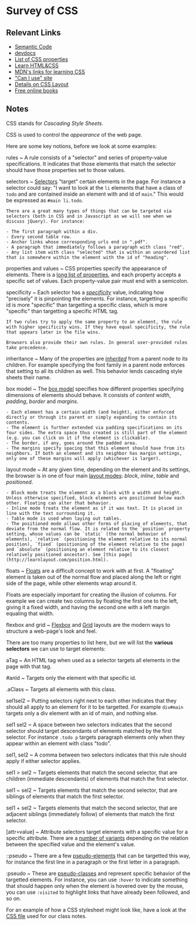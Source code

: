 # Survey of CSS

## Relevant Links

- [Semantic Code](https://boagworld.com/dev/semantic-code-what-why-how/)
- [devdocs](http://devdocs.io/)
- [List of CSS properties](https://developer.mozilla.org/en-US/docs/Web/CSS/Reference)
- [Learn HTML&CSS](http://learn.shayhowe.com/html-css/)
- [MDN's links for learning CSS](https://developer.mozilla.org/en-US/learn/css)
- ["Can I use" site](http://caniuse.com/)
- [Details on CSS Layout](https://developer.mozilla.org/en-US/docs/Learn/CSS/CSS_layout)
- [Free online books](https://github.com/vhf/free-programming-books/blob/master/free-programming-books.md#html--css)

## Notes

CSS stands for *Cascading Style Sheets*.

CSS is used to control the *appearance* of the web page.

Here are some key notions, before we look at some examples:

rules
  ~ A rule consists of a "selector" and series of property-value specifications. It indicates that those elements that match the selector should have those properties set to those values.

selectors
  ~ [Selectors](https://developer.mozilla.org/en-US/docs/Web/CSS/Reference#Selectors) "target" certain elements in the page. For instance a selector could say: "I want to look at the `li` elements that have a class of `todo` and are contained inside an element with and id of `main`." This would be expressed as `#main li.todo`.

    There are a great many types of things that can be targeted via selectors (both in CSS and in Javascript as we will see when we discuss jQuery). For instance:

    - The first paragraph within a div.
    - Every second table row.
    - Anchor links whose corresponding urls end in ".pdf".
    - A paragraph that immediately follows a paragraph with class "red".
    - Any list item with class "selected" that is within an unordered list that is somewhere within the element with the id of "heading".

properties and values
  ~ CSS properties specify the appearance of elements. There is a [long list of properties](https://developer.mozilla.org/en-US/docs/Web/CSS/Reference), and each property accepts a specific set of values. Each property-value pair must end with a semicolon.

specificity
  ~ Each selector has a *[specificity](https://developer.mozilla.org/en-US/docs/Web/CSS/Specificity)* value, indicating how "precisely" it is pinpointing the elements. For instance, targetting a specific id is more "specific" than targetting a specific class, which is more "specific" than targetting a specific HTML tag.

    If two rules try to apply the same property to an element, the rule with higher specificity wins. If they have equal specificity, the rule that appears later in the file wins.

    Browsers also provide their own rules. In general user-provided rules take precedence.

inheritance
  ~ Many of the properties are *[inherited](https://developer.mozilla.org/en-US/docs/Web/CSS/inheritance)* from a parent node to its children. For example specifying the font family in a parent node enforces that setting to all its children as well. This behavior lends cascading style sheets their name.

box model
  ~ The [box model](https://developer.mozilla.org/en-US/docs/Web/CSS/box_model) specifies how different properties specifying dimensions of elements should behave. It consists of *content width*, *padding*, *border* and *margins*.

    - Each element has a certain width (and height), either enforced directly or through its parent or simply expanding to contain its contents.
    - The element is further extended via padding specifications on its four sides. The extra space thus created is still part of the element (e.g. you can click on it if the element is clickable).
    - The border, if any, goes around the padded area.
    - The margins specify spacing that this element should have from its neighbors. If both an element and its neighbor has margin settings, only one of these margins will apply (whichever is larger).

layout mode
  ~ At any given time, depending on the element and its settings, the browser is in one of four main [layout modes](https://developer.mozilla.org/en-US/docs/Web/CSS/Layout_mode): *block*, *inline*, *table* and *positioned*.

    - Block mode treats the element as a block with a width and height. Unless otherwise specified, block elements are positioned below each other. Floating can alter that behavior.
    - Inline mode treats the element as if it was text. It is placed in line with the text surrounding it.
    - Table mode is used when laying out tables.
    - The positioned mode allows other forms of placing of elements, that deviate from the normal flow. It is related to the `position` property setting, whose values can be `static` (the normal behavior of elements), `relative` (positioning the element relative to its normal position), `fixed` (positioning of the element relative to the page) and `absolute` (positioning an element relative to its closest relatively positioned ancestor). See [this page](http://learnlayout.com/position.html).

floats
  ~ [Floats](https://developer.mozilla.org/en-US/docs/Web/CSS/float) are a difficult concept to work with at first. A "floating" element is taken out of the normal flow and placed along the left or right side of the page, while other elements wrap around it.

  Floats are especially important for creating the illusion of columns. For example we can create two columns by floating the first one to the left, giving it a fixed width, and having the second one with a left margin equaling that width.

flexbox and grid
  ~ [Flexbox](https://developer.mozilla.org/en-US/docs/Learn/CSS/CSS_layout/Flexbox) and [Grid](https://developer.mozilla.org/en-US/docs/Learn/CSS/CSS_layout/Grids) layouts are the modern ways to structure a web-page's look and feel.

There are too many properties to list here, but we will list the **various selectors** we can use to target elements:

aTag
  ~ An HTML tag when used as a selector targets all elements in the page with that tag.

\#anId
  ~ Targets only the element with that specific id.

\.aClass
  ~ Targets all elements with this class.

sel1sel2
  ~ Putting selectors right next to each other indicates that they should all apply to an element for it to be targetted. For example `div#main` targets only a div element with an id of main, and nothing else.

sel1 sel2
  ~ A space between two selectors indicates that the second selector should target descendants of elements matched by the first selector. For instance `.todo p` targets paragraph elements only when they appear within an element with class "todo".

sel1, sel2
  ~ A comma between two selectors indicates that this rule should apply if either selector applies.

sel1 \> sel2
  ~ Targets elements that match the second selector, that are children (immediate descendants) of elements that match the first selector.

sel1 \~ sel2
  ~ Targets elements that match the second selector, that are siblings of elements that match the first selector.

sel1 \+ sel2
  ~ Targets elements that match the second selector, that are adjacent siblings (immediately follow) of elements that match the first selector.

[attr=value]
  ~ Attribute selectors target elements with a specific value for a specific attribute. There are a [number of variants](https://developer.mozilla.org/en-US/docs/Web/CSS/Attribute_selectors) depending on the relation between the specified value and the element's value.

::pseudo
  ~ There are a few [pseudo-elements](https://developer.mozilla.org/en-US/docs/Web/CSS/Pseudo-elements) that can be targetted this way, for instance the first line in a paragraph or the first letter in a paragraph.

:pseudo
  ~ These are [pseudo-classes](https://developer.mozilla.org/en-US/docs/Web/CSS/pseudo-classes) and represent specific behavior of the targetted elements. For instance, you can use `:hover` to indicate something that should happen only when the element is hovered over by the mouse, you can use `:visited` to highlight links that have already been followed, and so on.

For an example of how a CSS stylesheet might look like, have a look at the [CSS file](https://github.com/skiadas/skiadas.github.io/blob/master/css/course.css) used for our class notes.

